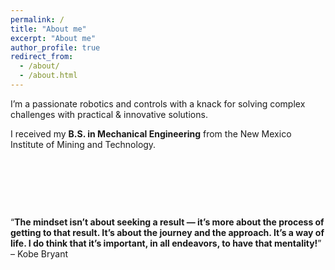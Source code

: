 ```yaml
---
permalink: /
title: "About me"
excerpt: "About me"
author_profile: true
redirect_from: 
  - /about/
  - /about.html
---
```



I’m a passionate robotics and controls with a knack for solving complex challenges with practical & innovative solutions. 

I received my **B.S. in Mechanical Engineering** from the New Mexico Institute of Mining and Technology. 

<p>&nbsp;</p>
<p>&nbsp;</p>
<p>&nbsp;</p>

<q>**The mindset isn’t about seeking a result — it’s more about the process of getting to that result. It’s about the journey and the approach. It’s a way of life. I do think that it’s important, in all endeavors, to have that mentality!**</q> &#8211; Kobe Bryant


